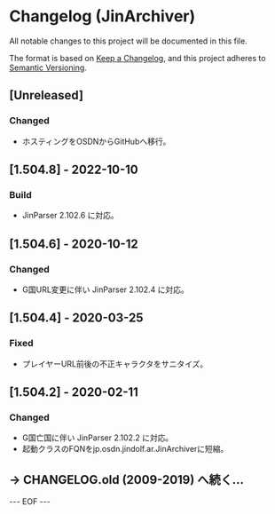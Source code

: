 # Changelog (JinArchiver)
All notable changes to this project will be documented in this file.

The format is based on [Keep a Changelog](https://keepachangelog.com/en/1.0.0/),
and this project adheres to [Semantic Versioning](https://semver.org/spec/v2.0.0.html).


## [Unreleased]

### Changed
- ホスティングをOSDNからGitHubへ移行。


## [1.504.8] - 2022-10-10

### Build
- JinParser 2.102.6 に対応。


## [1.504.6] - 2020-10-12

### Changed
- G国URL変更に伴い JinParser 2.102.4 に対応。


## [1.504.4] - 2020-03-25

### Fixed
- プレイヤーURL前後の不正キャラクタをサニタイズ。


## [1.504.2] - 2020-02-11

### Changed
- G国亡国に伴い JinParser 2.102.2 に対応。
- 起動クラスのFQNをjp.osdn.jindolf.ar.JinArchiverに短縮。


## → CHANGELOG.old (2009-2019) へ続く…


--- EOF ---
